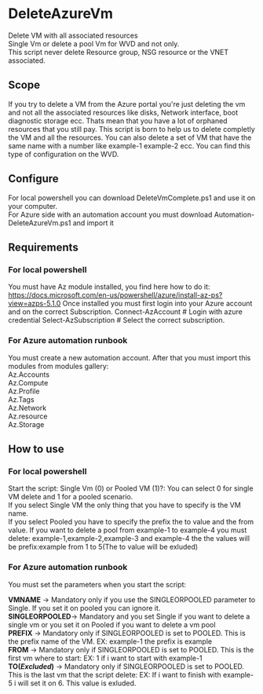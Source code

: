 # DeleteAzureVm
Delete VM with all associated resources </br> Single Vm or delete a pool Vm for WVD and not only.</br>
This script never delete Resource group, NSG resource or the VNET associated.
## Scope
If you try to delete a VM from the Azure portal you're just deleting the vm and not all the associated resources like disks, Network interface, boot diagnostic storage ecc. Thats mean that you have a lot of orphaned resources that you still pay. This script is born to help us to delete completly the VM and all the resources. You can also delete a set of VM that have the same name with a number like example-1 example-2 ecc. You can find this type of configuration on the WVD.
## Configure
For local powershell you can download DeleteVmComplete.ps1 and use it on your computer.</br>
For Azure side with an automation account you must download Automation-DeleteAzureVm.ps1 and import it
## Requirements
### For local powershell
You must have Az module installed, you find here how to do it: https://docs.microsoft.com/en-us/powershell/azure/install-az-ps?view=azps-5.1.0
Once installed you must first login into your Azure account and on the correct Subscription.
Connect-AzAccount # Login with azure credential
Select-AzSubscription # Select the correct subscription.
### For Azure automation runbook
You must create a new automation account. After that you must import this modules from modules gallery:</br>
Az.Accounts</br>
Az.Compute</br>
Az.Profile</br>
Az.Tags</br>
Az.Network</br>
Az.resource</br>
Az.Storage</br>

## How to use
### For local powershell
Start the script:
Single Vm (0) or Pooled VM (1)?: You can select 0 for single VM delete and 1 for a pooled scenario.</br>
If you select Single VM the only thing that you have to specify is the VM name.</br>
If you select Pooled you have to specify the prefix the to value and the from value. If you want to delete a pool from example-1 to example-4 you must delete: example-1,example-2,example-3 and example-4 the the values will be prefix:example from 1 to 5(The to value will be exluded)</br>
### For Azure automation runbook
You must set the parameters when you start the script:

<b>VMNAME</b> -> Mandatory only if you use the SINGLEORPOOLED parameter to Single. If you set it on pooled you can ignore it.</br>
<b>SINGLEORPOOLED</b>-> Mandatory and you set Single if you want to delete a single vm or you set it on Pooled if you want to delete a vm pool</br>
<b>PREFIX</b> -> Mandatory only if SINGLEORPOOLED is set to POOLED. This is the prefix name of the VM. EX: example-1 the prefix is example</br>
<b>FROM</b> -> Mandatory only if SINGLEORPOOLED is set to POOLED. This is the first vm where to start: EX: 1 if i want to start with example-1</br>
<b>TO(<i>Excluded</i>)</b> -> Mandatory only if SINGLEORPOOLED is set to POOLED. This is the last vm that the script delete: EX: If i want to finish with example-5 i will set it on 6. This value is exluded.</br>

